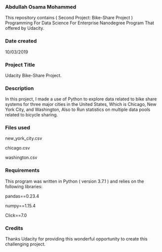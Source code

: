 ### Abdullah Osama Mohammed

This repository contains ( Second Project: Bike-Share Project ) Programming For Data Science For Enterprise Nanodegree Program That offered by Udacity.
 
### Date created
10/03/2019

### Project Title
Udacity Bike-Share Project.

### Description
In this project, I made a use of Python to explore data related to bike share systems for three major cities in the United States, Which is Chicago, New York City, and Washington, Also to Run statistics on multiple data pools related to bicycle sharing.

### Files used

new_york_city.csv

chicago.csv

washington.csv

### Requirements

This program was written in Python ( version 3.7.1 ) and relies on the following libraries:

pandas==0.23.4 

numpy==1.15.4 

Click==7.0

### Credits
Thanks Udacity for providing this wonderful opportunity to create this challenging project.
